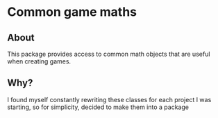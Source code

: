 # Common game maths

## About
This package provides access to common math objects that are useful when creating games.

## Why?
I found myself constantly rewriting these classes for each project I was starting, so for simplicity, decided to make them into a package

